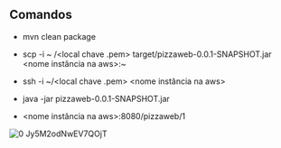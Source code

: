 ## Comandos

- mvn clean package

- scp -i ~ /<local chave .pem> target/pizzaweb-0.0.1-SNAPSHOT.jar <nome instância na aws>:~
  
- ssh -i ~/<local chave .pem> <nome instância na aws>
  
- java -jar  pizzaweb-0.0.1-SNAPSHOT.jar
  
- <nome instância na aws>:8080/pizzaweb/1


![0 Jy5M2odNwEV7QOjT](https://user-images.githubusercontent.com/72419533/189432982-3702dcac-945e-4e8e-be07-5e64c0b15f6e.gif)
